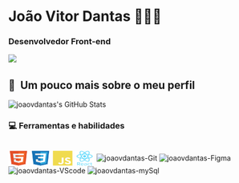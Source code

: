 <h1>João Vitor Dantas 👨🏻‍💻 &nbsp</h1>
<h3>Desenvolvedor Front-end</h3>
<p>
<a href="https://linkedin.com/in/joaovdantas/"><img src="https://img.shields.io/badge/-João%20Vitor%20Dantas-0077B5?style=flat-square&logo=Linkedin&logoColor=white"/></a> 


 <h2>🚀 &nbsp;Um pouco mais sobre o meu perfil</h2>

 ![joaovdantas's GitHub Stats](https://github-readme-stats.vercel.app/api?username=joaovdantas&show_icons=true&theme=dracula)


<h3 align="left">💻 Ferramentas e habilidades</h3>
<div style="display: inline_block"><br>
        <img align="center" alt="joaovdantas-HTML" height="30" width="40" src="https://raw.githubusercontent.com/devicons/devicon/master/icons/html5/html5-original.svg">
        <img align="center" alt="joaovdantas-CSS" height="30" width="40" src="https://raw.githubusercontent.com/devicons/devicon/master/icons/css3/css3-original.svg">
        <img align="center" alt="joaovdantas-JS" height="30" width="40" src="https://raw.githubusercontent.com/devicons/devicon/master/icons/javascript/javascript-plain.svg">
        <img align="center" alt="joaovdantas-Reactjs" height="30" width="40" src="https://raw.githubusercontent.com/devicons/devicon/master/icons/react/react-original-wordmark.svg">
        <img align="center" alt="joaovdantas-Git" height="30" width="40" src="https://cdn.worldvectorlogo.com/logos/git-icon.svg">
        <img align="center" alt="joaovdantas-Figma" height="30" width="40" src="https://www.vectorlogo.zone/logos/figma/figma-icon.svg"/>
        <img align="center" alt="joaovdantas-VScode" height="30" width="40" src="https://upload.wikimedia.org/wikipedia/commons/9/9a/Visual_Studio_Code_1.35_icon.svg" />
        <img align="center" alt="joaovdantas-mySql" height="30" width="40" src="https://cdn.jsdelivr.net/gh/devicons/devicon/icons/mysql/mysql-original-wordmark.svg" />
</div>
 
  
